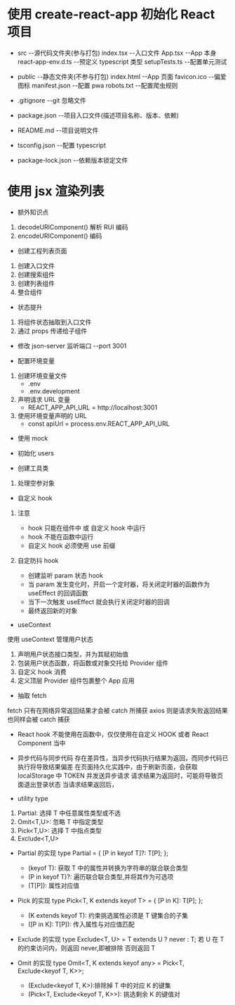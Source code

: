 # 使用 create-react-app 初始化 React 项目

- src --源代码文件夹(参与打包)
  index.tsx --入口文件
  App.tsx --App 本身
  react-app-env.d.ts --预定义 typescript 类型
  setupTests.ts --配置单元测试
- public --静态文件夹(不参与打包)
  index.html --App 页面
  favicon.ico --偏爱图标
  manifest.json --配置 pwa
  robots.txt --配置爬虫规则

- .gitignore --git 忽略文件

- package.json --项目入口文件(描述项目名称、版本、依赖)

- README.md --项目说明文件

- tsconfig.json --配置 typescript

- package-lock.json --依赖版本锁定文件

# 使用 jsx 渲染列表

- 额外知识点

1. decodeURIComponent() 解析 RUI 编码
2. encodeURIComponent() 编码

- 创建工程列表页面

1. 创建入口文件
2. 创建搜索组件
3. 创建列表组件
4. 整合组件

- 状态提升

1. 将组件状态抽取到入口文件
2. 通过 props 传递给子组件

- 修改 json-server 监听端口
  --port 3001

- 配置环境变量

1. 创建环境变量文件
   - .env
   - .env.development
2. 声明请求 URL 变量
   - REACT_APP_API_URL = http://localhost:3001
3. 使用环境变量声明的 URL
   - const apiUrl = process.env.REACT_APP_API_URL

- 使用 mock

- 初始化 users

- 创建工具类

1. 处理空参对象

- 自定义 hook

1. 注意

   - hook 只能在组件中 或 自定义 hook 中运行
   - hook 不能在函数中运行
   - 自定义 hook 必须使用 use 前缀

2. 自定防抖 hook
   - 创建监听 param 状态 hook
   - 当 param 发生变化时，开启一个定时器，将关闭定时器的函数作为 useEffect 的回调函数
   - 当下一次触发 useEffect 就会执行关闭定时器的回调
   - 最终返回新的对象

- useContext

使用 useContext 管理用户状态

1. 声明用户状态接口类型，并为其赋初始值
2. 包装用户状态函数，将函数或对象交托给 Provider 组件
3. 自定义 hook 消费
4. 定义顶层 Provider 组件包裹整个 App 应用

- 抽取 fetch

fetch 只有在网络异常返回结果才会被 catch 所捕获
axios 则是请求失败返回结果也同样会被 catch 捕获

- React hook 不能使用在函数中，仅仅使用在自定义 HOOK 或者 React Component 当中

- 异步代码与同步代码 存在差异性，当异步代码执行结果为返回，而同步代码已执行将导致结果偏差
  在页面持久化实践中，由于刷新页面，会获取 localStorage 中 TOKEN 并发送异步请求
  请求结果为返回时，可能将导致页面退出登录状态
  当请求结果返回后，

- utility type

1. Partial<T>: 选择 T 中任意属性类型或不选
2. Omit<T,U>: 忽略 T 中指定类型
3. Pick<T,U>: 选择 T 中指点类型
4. Exclude<T,U>

- Partial 的实现
  type Partial<T> = {
  [P in keyof T]?: T[P];
  };

  - (keyof T): 获取 T 中的属性并转换为字符串的联合联合类型
  - (P in keyof T)?: 遍历联合联合类型,并将其作为可选项
  - (T[P]): 属性对应值

- Pick 的实现
  type Pick<T, K extends keyof T> = {
  [P in K]: T[P];
  };

  - (K extends keyof T): 约束挑选属性必须是 T 键集合的子集
  - ([P in K]: T[P]): 传入属性与对应值匹配

- Exclude 的实现
  type Exclude<T, U> = T extends U ? never : T;
  若 U 在 T 的约束访问内，则返回 never,即被排除
  否则返回 T

- Omit 的实现
  type Omit<T, K extends keyof any>
  = Pick<T, Exclude<keyof T, K>>;

  - (Exclude<keyof T, K>):排除掉 T 中的对应 K 的键集
  - (Pick<T, Exclude<keyof T, K>>): 挑选剩余 K 的键值对
